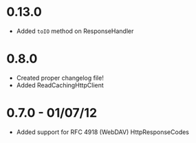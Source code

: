 # 0.13.0
* Added `toIO` method on ResponseHandler

# 0.8.0
* Created proper changelog file!
* Added ReadCachingHttpClient

# 0.7.0 - 01/07/12
* Added support for RFC 4918 (WebDAV) HttpResponseCodes
